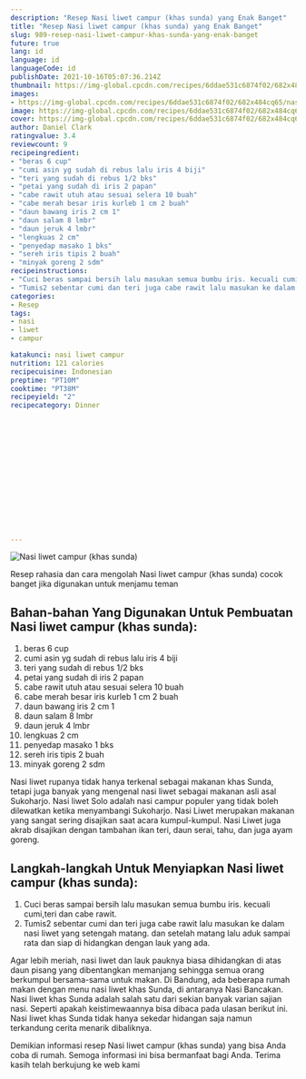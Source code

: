 ```yaml
---
description: "Resep Nasi liwet campur (khas sunda) yang Enak Banget"
title: "Resep Nasi liwet campur (khas sunda) yang Enak Banget"
slug: 989-resep-nasi-liwet-campur-khas-sunda-yang-enak-banget
future: true
lang: id
language: id
languageCode: id
publishDate: 2021-10-16T05:07:36.214Z 
thumbnail: https://img-global.cpcdn.com/recipes/6ddae531c6874f02/682x484cq65/nasi-liwet-campur-khas-sunda-foto-resep-utama.png
images:
- https://img-global.cpcdn.com/recipes/6ddae531c6874f02/682x484cq65/nasi-liwet-campur-khas-sunda-foto-resep-utama.png
image: https://img-global.cpcdn.com/recipes/6ddae531c6874f02/682x484cq65/nasi-liwet-campur-khas-sunda-foto-resep-utama.png
cover: https://img-global.cpcdn.com/recipes/6ddae531c6874f02/682x484cq65/nasi-liwet-campur-khas-sunda-foto-resep-utama.png
author: Daniel Clark
ratingvalue: 3.4
reviewcount: 9
recipeingredient:
- "beras 6 cup"
- "cumi asin yg sudah di rebus lalu iris 4 biji"
- "teri yang sudah di rebus 1/2 bks"
- "petai yang sudah di iris 2 papan"
- "cabe rawit utuh atau sesuai selera 10 buah"
- "cabe merah besar iris kurleb 1 cm 2 buah"
- "daun bawang iris 2 cm 1"
- "daun salam 8 lmbr"
- "daun jeruk 4 lmbr"
- "lengkuas 2 cm"
- "penyedap masako 1 bks"
- "sereh iris tipis 2 buah"
- "minyak goreng 2 sdm"
recipeinstructions:
- "Cuci beras sampai bersih lalu masukan semua bumbu iris. kecuali cumi,teri dan cabe rawit."
- "Tumis2 sebentar cumi dan teri juga cabe rawit lalu masukan ke dalam nasi liwet yang setengah matang. dan setelah matang lalu aduk sampai rata dan siap di hidangkan dengan lauk yang ada."
categories:
- Resep
tags:
- nasi
- liwet
- campur

katakunci: nasi liwet campur 
nutrition: 121 calories
recipecuisine: Indonesian
preptime: "PT10M"
cooktime: "PT38M"
recipeyield: "2"
recipecategory: Dinner


     
    
    
    
    
    
    
    
    
    
    
      
    
---
```



![Nasi liwet campur (khas sunda)](https://img-global.cpcdn.com/recipes/6ddae531c6874f02/682x484cq65/nasi-liwet-campur-khas-sunda-foto-resep-utama.png)

Resep rahasia dan cara mengolah  Nasi liwet campur (khas sunda) cocok banget jika digunakan untuk menjamu teman

<!--inarticleads1-->

## Bahan-bahan Yang Digunakan Untuk Pembuatan Nasi liwet campur (khas sunda):

1. beras 6 cup
1. cumi asin yg sudah di rebus lalu iris 4 biji
1. teri yang sudah di rebus 1/2 bks
1. petai yang sudah di iris 2 papan
1. cabe rawit utuh atau sesuai selera 10 buah
1. cabe merah besar iris kurleb 1 cm 2 buah
1. daun bawang iris 2 cm 1
1. daun salam 8 lmbr
1. daun jeruk 4 lmbr
1. lengkuas 2 cm
1. penyedap masako 1 bks
1. sereh iris tipis 2 buah
1. minyak goreng 2 sdm

Nasi liwet rupanya tidak hanya terkenal sebagai makanan khas Sunda, tetapi juga banyak yang mengenal nasi liwet sebagai makanan asli asal Sukoharjo. Nasi liwet Solo adalah nasi campur populer yang tidak boleh dilewatkan ketika menyambangi Sukoharjo. Nasi Liwet merupakan makanan yang sangat sering disajikan saat acara kumpul-kumpul. Nasi Liwet juga akrab disajikan dengan tambahan ikan teri, daun serai, tahu, dan juga ayam goreng. 

<!--inarticleads2-->

## Langkah-langkah Untuk Menyiapkan Nasi liwet campur (khas sunda):

1. Cuci beras sampai bersih lalu masukan semua bumbu iris. kecuali cumi,teri dan cabe rawit.
1. Tumis2 sebentar cumi dan teri juga cabe rawit lalu masukan ke dalam nasi liwet yang setengah matang. dan setelah matang lalu aduk sampai rata dan siap di hidangkan dengan lauk yang ada.


Agar lebih meriah, nasi liwet dan lauk pauknya biasa dihidangkan di atas daun pisang yang dibentangkan memanjang sehingga semua orang berkumpul bersama-sama untuk makan. Di Bandung, ada beberapa rumah makan dengan menu nasi liwet khas Sunda, di antaranya Nasi Bancakan. Nasi liwet khas Sunda adalah salah satu dari sekian banyak varian sajian nasi. Seperti apakah keistimewaannya bisa dibaca pada ulasan berikut ini. Nasi liwet khas Sunda tidak hanya sekedar hidangan saja namun terkandung cerita menarik dibaliknya. 

Demikian informasi  resep Nasi liwet campur (khas sunda)   yang bisa Anda coba di rumah. Semoga informasi ini bisa bermanfaat bagi Anda. Terima kasih telah berkujung ke web kami
